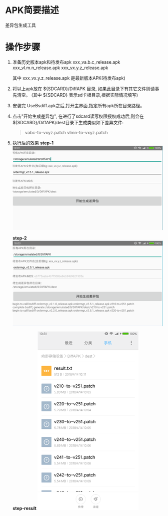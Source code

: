 # APK简要描述
 差异包生成工具

# 操作步骤
1. 准备历史版本apk和待发布apk 
    xxx_va.b.c_release.apk
    xxx_vl.m.n_release.apk
    xxx_vx.y.z_release.apk

   其中 xxx_vx.y.z_release.apk 是最新版本APK(待发布apk)

2. 将以上apk放在 ${SDCARD}/DiffAPK 目录, 如果此目录下有其它文件则请事先清空。
    (其中 ${SDCARD} 表示sd卡根目录,根据实际情况填写)

3. 安装完 UseBsdiff.apk之后,打开主界面,指定所有apk所在目录路径。

4. 点击"开始生成差异包", 在进行了sdcard读写权限授权成功后,则会在 ${SDCARD}/DiffAPK/dest目录下生成类似如下差异文件:

    > vabc-to-vxyz.patch
    > vlmn-to-vxyz.patch

5. 执行后的效果
   **step-1**
   ![step-1](./1-step.png)

   **step-2**
   ![step-2](./2-step.png)

   **step-result**
   ![step-result](./3-result.png)
